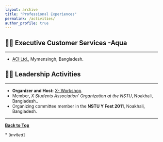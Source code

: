 ```yaml
---
layout: archive
title: "Professional Experiences"
permalink: /activities/
author_profile: true
---
```



## 👨‍💻 Executive Customer Services -Aqua
-------------------------


* [ACI Ltd.](https://www.aci-bd.com/), Mymensingh, Bangladesh.


## 👨‍⚖️ Leadership Activities
------------------------

- **Organizer and Host:** [X- Workshop](https://imrul-pinak.github.io/).
- Member, *X Students Association' Organization at the NSTU*, Noakhali, Bangladesh.. 
- Organizing committee member in the **NSTU Y Fest 2011**, Noakhali, Bangladesh.

----------------------

[**Back to Top**](#)

\* [*invited*]

